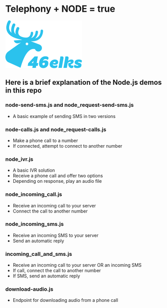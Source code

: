 # Telephony + NODE = true

![46elks-logo](../../code-examples/logo-240x150.png)

## Here is a brief explanation of the Node.js demos in this repo

### node-send-sms.js and node_request-send-sms.js

* A basic example of sending SMS in two versions

### node-calls.js and node_request-calls.js

* Make a phone call to a number
* If connected, attempt to connect to another number

### node_ivr.js

* A basic IVR solution
* Receive a phone call and offer two options
* Depending on response, play an audio file

### node_incoming_call.js

* Receive an incoming call to your server
* Connect the call to another number

### node_incoming_sms.js

* Receive an incoming SMS to your server
* Send an automatic reply

### incoming_call_and_sms.js

* Receive an incoming call to your server OR an incoming SMS
* If call, connect the call to another number
* If SMS, send an automatic reply

### download-audio.js

* Endpoint for downloading audio from a phone call